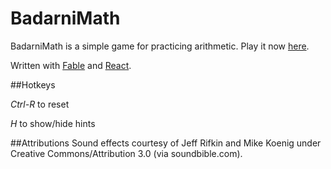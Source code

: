 # BadarniMath

BadarniMath is a simple game for practicing arithmetic. Play it now [here](https://maxwilson.github.io/BMath/).

Written with [Fable](https://fable-compiler.github.io/) and [React](https://facebook.github.io/react/).

##Hotkeys

*Ctrl-R* to reset

*H* to show/hide hints

##Attributions
Sound effects courtesy of Jeff Rifkin and Mike Koenig under Creative Commons/Attribution 3.0 (via soundbible.com).
